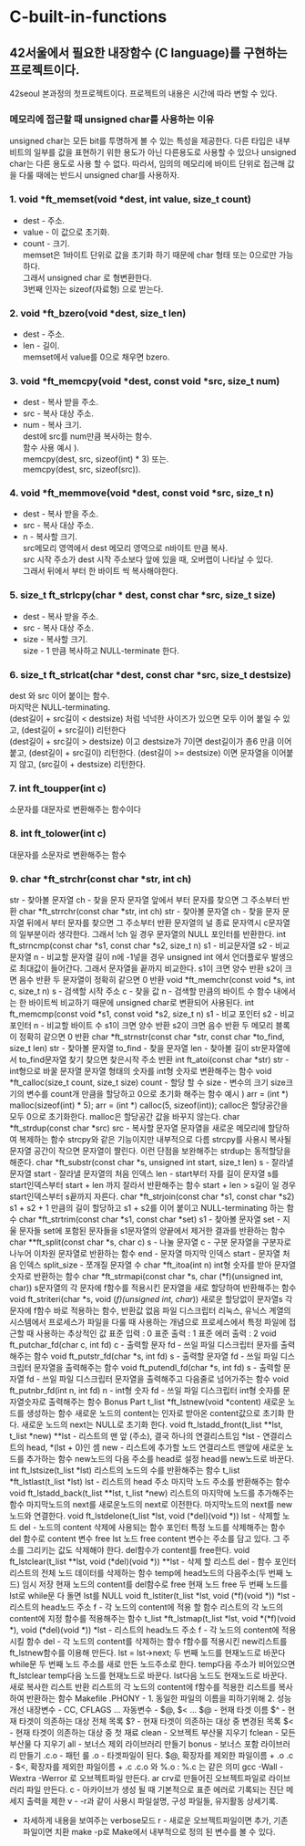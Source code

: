 # C-built-in-functions
## 42서울에서 필요한 내장함수 (C language)를 구현하는 프로젝트이다.

42seoul 본과정의 첫프로젝트이다.
프로젝트의 내용은 시간에 따라 변할 수 있다.

### 메모리에 접근할 때 unsigned char를 사용하는 이유
unsigned char는 모든 bit를 투명하게 볼 수 있는 특성을 제공한다.
다른 타입은 내부 비트의 일부를 값을 표현하기 위한 용도가 아닌 다른용도로 사용할 수 있으나 unsigned char는 다른 용도로 사용 할 수 없다.
따라서, 임의의 메모리에 바이트 단위로 접근해 값을 다룰 때에는 반드시 unsigned char를 사용하자.

### 1. void *ft_memset(void *dest, int value, size_t count)
- dest - 주소.  
- value - 이 값으로 초기화.  
- count - 크기.  
memset은 1바이트 단위로 값을 초기화 하기 때문에 char 형태 또는 0으로만 가능하다.  
그래서 unsigned char 로 형변환한다.  
3번째 인자는 sizeof(자료형) 으로 받는다.  

### 2. void *ft_bzero(void *dest, size_t len)
- dest - 주소.  
- len - 길이.  
memset에서 value를 0으로 채우면 bzero.  

### 3. void *ft_memcpy(void *dest, const void *src, size_t num)
- dest - 복사 받을 주소.  
- src - 복사 대상 주소.  
- num - 복사 크기.  
dest에 src를 num만큼 복사하는 함수.  
함수 사용 예시 ).  
memcpy(dest, src, sizeof(int) * 3) 또는.  
memcpy(dest, src, sizeof(src)).  

### 4. void *ft_memmove(void *dest, const void *src, size_t n)
- dest - 복사 받을 주소.  
- src - 복사 대상 주소.  
- n - 복사할 크기.  
src메모리 영역에서 dest 메모리 영역으로 n바이트 만큼 복사.  
src 시작 주소가 dest 시작 주소보다 앞에 있을 때, 오버랩이 나타날 수 있다.  
그래서 뒤에서 부터 한 바이트 씩 복사해야한다.  

### 5. size_t ft_strlcpy(char * dest, const char *src, size_t size)
- dest - 복사 받을 주소.  
- src - 복사 대상 주소.  
- size - 복사할 크기.  
size - 1 만큼 복사하고 NULL-terminate 한다.  

### 6. size_t ft_strlcat(char *dest, const char *src, size_t destsize)
dest 와 src 이어 붙이는 함수.  
마지막은 NULL-terminating.  
(dest길이 + src길이 < destsize) 처럼 넉넉한 사이즈가 있으면 모두 이어 붙일 수 있고, (dest길이 + src길이) 리턴한다   
(dest길이 + src길이 > destsize) 이고 destsize가 7이면 dest길이가 총6 만큼 이어붙고, (dest길이 + src길이) 리턴한다.
(dest길이 >= destsize) 이면 문자열을 이어붙지 않고, (src길이 + destsize) 리턴한다.

### 7. int ft_toupper(int c)
소문자를 대문자로 변환해주는 함수이다   

### 8. int ft_tolower(int c)
대문자를 소문자로 변환해주는 함수   

### 9. char *ft_strchr(const char *str, int ch)
str - 찾아볼 문자열
ch - 찾을 문자
문자열 앞에서 부터 문자를 찾으면 그 주소부터 반환
char *ft_strrchr(const char *str, int ch)
str - 찾아볼 문자열
ch - 찾을 문자
문자열 뒤에서 부터 문자를 찾으면 그 주소부터 반환
문자열의 널 종료 문자역시 c문자열의 일부분이라 생각한다.
그래서 !ch 일 경우 문자열의 NULL 포인터를 반환한다.
int ft_strncmp(const char *s1, const char *s2, size_t n)
s1 - 	비교문자열
s2 - 비교문자열
n - 비교할 문자열 길이
n에 -1넣을 경우 unsigned int 에서 언더플로우 발생으로 최대값이 들어간다.
그래서 문자열을 끝까지 비교한다.
s1이 크면 양수 반환
s2이 크면 음수 반환
두 문자열이 정확히 같으면 0 반환
void *ft_memchr(const void *s, int c, size_t n)
s - 검색할 시작 주소
c - 찾을 값
n - 검색할 만큼의 바이트 수
함수 내에서는 한 바이트씩 비교하기 때문에 unsigned char로 변환되어 사용된다.
int ft_memcmp(const void *s1, const void *s2, size_t n)
s1 - 비교 포인터
s2 - 비교 포인터
n - 비교할 바이트 수
s1이 크면 양수 반환
s2이 크면 음수 반환
두 메모리 블록이 정확히 같으면 0 반환
char *ft_strnstr(const char *str, const char *to_find, size_t len)
str - 찾아볼 문자열
to_find - 찾을 문자열
len - 찾아볼 길이
str문자열에서 to_find문자열 찾기
찾으면 찾은시작 주소 반환
int ft_atoi(const char *str)
str - int형으로 바꿀 문자열
문자열 형태의 숫자를 int형 숫자로 변환해주는 함수
void *ft_calloc(size_t count, size_t size)
count - 할당 할 수
size - 변수의 크기
size크기의 변수를 count개 만큼을 할당하고 0으로 초기화 해주는 함수
예시 )
arr = (int *) malloc(sizeof(int) * 5);
arr = (int *) calloc(5, sizeof(int));
calloc은 할당공간을 모두 0으로 초기화한다.
malloc은 할당공간 값을 바꾸지 않는다.
char *ft_strdup(const char *src)
src - 복사할 문자열
문자열을 새로운 메모리에 할당하여 복제하는 함수
strcpy와 같은 기능이지만 내부적으로 다름
strcpy를 사용시 복사될 문자열 공간이 작으면 문자열이 짤린다.
이런 단점을 보완해주는 strdup는 동적할당을 해준다.
char *ft_substr(const char *s, unsigned int start, size_t len)
s - 잘라낼 문자열
start - 잘라낼 문자열의 처음 인덱스
len - start부터 자를 길이
문자열 s를 start인덱스부터 start + len 까지 잘라서 반환해주는 함수
start + len > s길이 
일 경우 start인덱스부터 s끝까지 자른다.
char *ft_strjoin(const char *s1, const char *s2)
s1 + s2 + 1 만큼의 길이 할당하고 s1 + s2를 이어 붙이고 NULL-terminating 하는 함수
char *ft_strtrim(const char *s1, const char *set)
s1 - 찾아볼 문자열
set - 지울 문자들
set에 포함된 문자들을 s1문자열의 양끝에서 제거한 결과를 반환하는 함수
char **ft_split(const char *s, char c)
s - 나눌 문자열
c - 구분
문자열을 구분자로 나누어 이차원 문자열로 반환하는 함수
end - 문자열 마지막 인덱스
start - 문자열 처음 인덱스
split_size - 쪼개질 문자열 수
char *ft_itoa(int n)
int형 숫자를 받아 문자열숫자로 반환하는 함수
char *ft_strmapi(const char *s, char (*f)(unsigned int, char))
s문자열의 각 문자에 f함수를 적용시킨 문자열을 새로 할당하여 반환해주는 함수
void ft_striteri(char *s, void (*f)(unsigned int, char*))
새로운 할당없이 문자열s 각 문자에 f함수 바로 적용하는 함수, 반환값 없음
파일 디스크립터
리눅스, 유닉스 계열의 시스템에서 프로세스가 파일을 다룰 때 사용하는 개념으로
프로세스에서 특정 파일에 접근할 때 사용하는 추상적인 값
표준 입력 : 0
표준 출력 : 1
표준 에러 출력 : 2
void ft_putchar_fd(char c, int fd)
c - 출력할 문자
fd - 쓰일 파일 디스크립터
문자를 출력해주는 함수
void ft_putstr_fd(char *s, int fd)
s - 출력할 문자열
fd - 쓰일 파일 디스크립터
문자열을 출력해주는 함수
void ft_putendl_fd(char *s, int fd)
s - 출력할 문자열
fd - 쓰일 파일 디스크립터
문자열을 출력해주고 다음줄로 넘어가주는 함수
void ft_putnbr_fd(int n, int fd)
n - int형 숫자
fd - 쓰일 파일 디스크립터
int형 숫자를 문자열숫자로 출력해주는 함수
Bonus Part
t_list *ft_lstnew(void *content)
새로운 노드를 생성하는 함수
새로운 노드의 content는 인자로 받아온 content값으로 초기화 한다.
새로운 노드의 next는 NULL로 초기화 한다.
void ft_lstadd_front(t_list **lst, t_list *new)
**lst - 리스트의 맨 앞 (주소), 결국 하나의 연결리스트임
*lst - 연결리스트의 head, *(lst + 0)인 셈 
new - 리스트에 추가할 노드
연결리스트 맨앞에 새로운 노드를 추가하는 함수
new노드의 다음 주소를 head로 설정
head를 new노드로 바꾼다.
int ft_lstsize(t_list *lst)
리스트의 노드의 수를 반환해주는 함수
t_list *ft_lstlast(t_list *lst)
lst - 리스트의 head 주소
마지막 노드 주소를 반환해주는 함수
void ft_lstadd_back(t_list **lst, t_list *new)
리스트의 마지막에 노드를 추가해주는 함수
마지막노드의 next를 새로운노드의 next로 이전한다.
마지막노드의 next를 new노드와 연결한다.
void ft_lstdelone(t_list *lst, void (*del)(void *))
lst - 삭제할 노드
del - 노드의 content 삭제에 사용되는 함수 포인터
특정 노드를 삭제해주는 함수
del 함수로 content 변수 free
lst 노드 free
content 변수는 주소를 담고 있다. 그 주소를 그리키는 값도 삭제해야 한다.
del함수가 content를 free한다.
void ft_lstclear(t_list **lst, void (*del)(void *))
**lst - 삭제 할 리스트
del - 함수 포인터
리스트의 전체 노드 데이터를 삭제하는 함수
temp에 head노드의 다음주소(두 번째 노드) 임시 저장
현재 노드의 content를 del함수로 free
현재 노드 free
두 번째 노드를 lst로
while문 다 돌면 lst를 NULL
void ft_lstiter(t_list *lst, void (*f)(void *))
*lst - 리스트의 head노드 주소
f - 각 노드의 content에 적용 할 함수
리스트의 각 노드의 content에 지정 함수를 적용해주는 함수
t_list *ft_lstmap(t_list *lst, void *(*f)(void *), void (*del)(void *))
*lst - 리스트의 head노드 주소
f - 각 노드의 content에 적용시킬 함수
del - 각 노드의 content를 삭제하는 함수
f함수를 적용시킨 new리스트를 ft_lstnew함수를 이용해 만든다.
lst = lst->next; 두 번째 노드를 현재노드로 바꾼다
while문
두 번째 노드 주소를 새로 만든 노드주소로 한다.
temp다음 주소가 비어있으면 ft_lstclear
temp다음 노드를 현재노드로 바꾼다.
lst다음 노드도 현재노드로 바꾼다.
새로 복사한 리스트 반환
리스트의 각 노드의 content에 f함수를 적용한 리스트를 복사하여 반환하는 함수
Makefile
.PHONY - 1. 동일한 파일의 이름을 피하기위해
         2. 성능 개선
내장변수 - CC, CFLAGS …
자동변수 - $@, $< …
$@ - 현재 타겟 이름
$^ - 현재 타겟이 의존하는 대상 전체 목록
$? - 현재 타겟이 의존하는 대상 중 변경된 목록
$< - 현재 타겟이 의존하는 대상 중 첫 재료
clean - 오브젝트 부산물 지우기
fclean - 모든 부산물 다 지우기
all - 보너스 제외 라이브러리 만들기
bonus - 보너스 포함 라이브러리 만들기
.c.o - 패턴 룰
.o - 타겟파일이 된다. $@, 확장자를 제외한 파일이름 + .o
.c - $<, 확장자를 제외한 파일이름 + .c
.c.o 와 %.o : %.c 는 같은 의미
gcc -Wall -Wextra -Werror 로 오브젝트파일 만든다.
ar crv로 만들어진 오브젝트파일로 라이브러리 파일 만든다.
c - 아카이브가 생성 될 때 기본적으로 표준 에러로 기록되는 진단 메세지 출력을 제한
v - -r과 같이 사용시 파일설명, 구성 파일들, 유지활동 상세기록.
  - 자세하게 내용을 보여주는 verbose모드
r - 새로운 오브젝트파일이면 추가, 기존 파일이면 치환
make -p로 Make에서 내부적으로 정의 된 변수를 볼 수 있다. 
